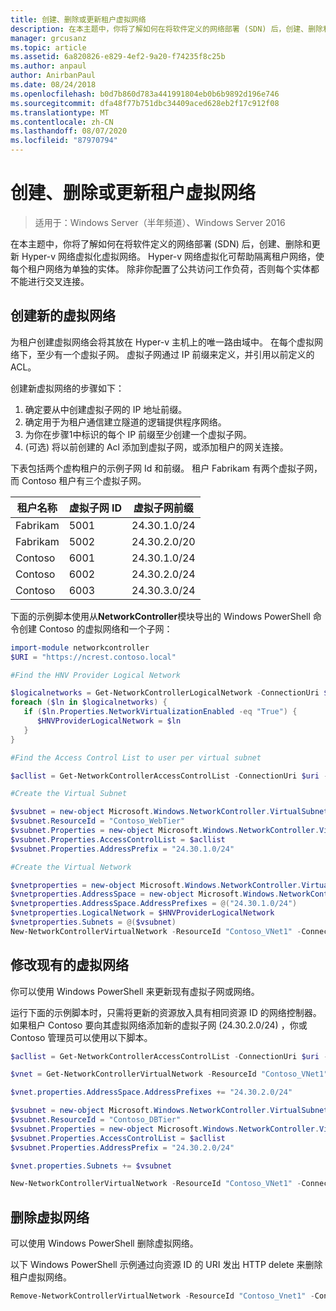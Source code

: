 ```yaml
---
title: 创建、删除或更新租户虚拟网络
description: 在本主题中，你将了解如何在将软件定义的网络部署 (SDN) 后，创建、删除和更新 Hyper-v 网络虚拟化虚拟网络。 Hyper-v 网络虚拟化可帮助隔离租户网络，使每个租户网络为单独的实体。 除非你配置了公共访问工作负荷，否则每个实体都不能进行交叉连接。
manager: grcusanz
ms.topic: article
ms.assetid: 6a820826-e829-4ef2-9a20-f74235f8c25b
ms.author: anpaul
author: AnirbanPaul
ms.date: 08/24/2018
ms.openlocfilehash: b0d7b860d783a441991804eb0b6b9892d196e746
ms.sourcegitcommit: dfa48f77b751dbc34409aced628eb2f17c912f08
ms.translationtype: MT
ms.contentlocale: zh-CN
ms.lasthandoff: 08/07/2020
ms.locfileid: "87970794"
---
```

# <a name="create-delete-or-update-tenant-virtual-networks"></a>创建、删除或更新租户虚拟网络

>适用于：Windows Server（半年频道）、Windows Server 2016

在本主题中，你将了解如何在将软件定义的网络部署 (SDN) 后，创建、删除和更新 Hyper-v 网络虚拟化虚拟网络。 Hyper-v 网络虚拟化可帮助隔离租户网络，使每个租户网络为单独的实体。 除非你配置了公共访问工作负荷，否则每个实体都不能进行交叉连接。

## <a name="create-a-new-virtual-network"></a>创建新的虚拟网络
为租户创建虚拟网络会将其放在 Hyper-v 主机上的唯一路由域中。 在每个虚拟网络下，至少有一个虚拟子网。 虚拟子网通过 IP 前缀来定义，并引用以前定义的 ACL。

创建新虚拟网络的步骤如下：

1. 确定要从中创建虚拟子网的 IP 地址前缀。
2. 确定用于为租户通信建立隧道的逻辑提供程序网络。
3. 为你在步骤1中标识的每个 IP 前缀至少创建一个虚拟子网。
4.  (可选) 将以前创建的 Acl 添加到虚拟子网，或添加租户的网关连接。

下表包括两个虚构租户的示例子网 Id 和前缀。 租户 Fabrikam 有两个虚拟子网，而 Contoso 租户有三个虚拟子网。


租户名称  |虚拟子网 ID  |虚拟子网前缀
---------|---------|---------
Fabrikam    |5001         |24.30.1.0/24
Fabrikam     |5002         | 24.30.2.0/20
Contoso    |6001         |  24.30.1.0/24
Contoso    | 6002        |  24.30.2.0/24
Contoso     | 6003        | 24.30.3.0/24

下面的示例脚本使用从**NetworkController**模块导出的 Windows PowerShell 命令创建 Contoso 的虚拟网络和一个子网：

```Powershell
import-module networkcontroller
$URI = "https://ncrest.contoso.local"

#Find the HNV Provider Logical Network

$logicalnetworks = Get-NetworkControllerLogicalNetwork -ConnectionUri $uri
foreach ($ln in $logicalnetworks) {
   if ($ln.Properties.NetworkVirtualizationEnabled -eq "True") {
      $HNVProviderLogicalNetwork = $ln
   }
}

#Find the Access Control List to user per virtual subnet

$acllist = Get-NetworkControllerAccessControlList -ConnectionUri $uri -ResourceId "AllowAll"

#Create the Virtual Subnet

$vsubnet = new-object Microsoft.Windows.NetworkController.VirtualSubnet
$vsubnet.ResourceId = "Contoso_WebTier"
$vsubnet.Properties = new-object Microsoft.Windows.NetworkController.VirtualSubnetProperties
$vsubnet.Properties.AccessControlList = $acllist
$vsubnet.Properties.AddressPrefix = "24.30.1.0/24"

#Create the Virtual Network

$vnetproperties = new-object Microsoft.Windows.NetworkController.VirtualNetworkProperties
$vnetproperties.AddressSpace = new-object Microsoft.Windows.NetworkController.AddressSpace
$vnetproperties.AddressSpace.AddressPrefixes = @("24.30.1.0/24")
$vnetproperties.LogicalNetwork = $HNVProviderLogicalNetwork
$vnetproperties.Subnets = @($vsubnet)
New-NetworkControllerVirtualNetwork -ResourceId "Contoso_VNet1" -ConnectionUri $uri -Properties $vnetproperties

```

## <a name="modify-an-existing-virtual-network"></a>修改现有的虚拟网络
你可以使用 Windows PowerShell 来更新现有虚拟子网或网络。

运行下面的示例脚本时，只需将更新的资源放入具有相同资源 ID 的网络控制器。 如果租户 Contoso 要向其虚拟网络添加新的虚拟子网 (24.30.2.0/24) ，你或 Contoso 管理员可以使用以下脚本。

```PowerShell
$acllist = Get-NetworkControllerAccessControlList -ConnectionUri $uri -ResourceId "AllowAll"

$vnet = Get-NetworkControllerVirtualNetwork -ResourceId "Contoso_VNet1" -ConnectionUri $uri

$vnet.properties.AddressSpace.AddressPrefixes += "24.30.2.0/24"

$vsubnet = new-object Microsoft.Windows.NetworkController.VirtualSubnet
$vsubnet.ResourceId = "Contoso_DBTier"
$vsubnet.Properties = new-object Microsoft.Windows.NetworkController.VirtualSubnetProperties
$vsubnet.Properties.AccessControlList = $acllist
$vsubnet.Properties.AddressPrefix = "24.30.2.0/24"

$vnet.properties.Subnets += $vsubnet

New-NetworkControllerVirtualNetwork -ResourceId "Contoso_VNet1" -ConnectionUri $uri -properties $vnet.properties

```

## <a name="delete-a-virtual-network"></a>删除虚拟网络

可以使用 Windows PowerShell 删除虚拟网络。

以下 Windows PowerShell 示例通过向资源 ID 的 URI 发出 HTTP delete 来删除租户虚拟网络。

```PowerShell
Remove-NetworkControllerVirtualNetwork -ResourceId "Contoso_Vnet1" -ConnectionUri $uri
```


